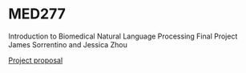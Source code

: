 # MED277

Introduction to Biomedical Natural Language Processing Final Project
James Sorrentino and Jessica Zhou

[Project proposal](https://docs.google.com/document/d/1CuFxbl7UYIsE8zaTxz7CsERl31eqVIJaM7aDxzFsWqU/edit?usp=sharing)
